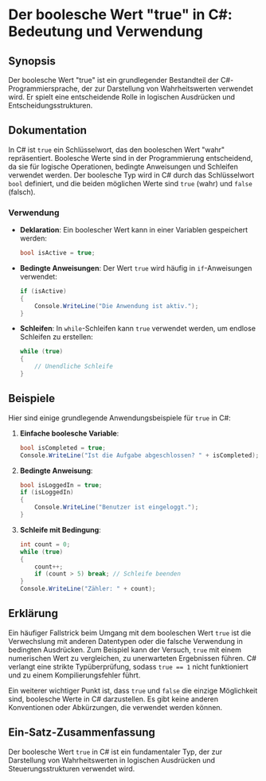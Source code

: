 <!--
Meta Description: # Der boolesche Wert "true" in C#: Bedeutung und Verwendung ## Synopsis Der boolesche Wert "true" ist ein grundlegender Bestandteil der C#-Programmier...
Meta Keywords: true, der, wert, und, ist
-->

# Der boolesche Wert "true" in C#: Bedeutung und Verwendung

## Synopsis
Der boolesche Wert "true" ist ein grundlegender Bestandteil der C#-Programmiersprache, der zur Darstellung von Wahrheitswerten verwendet wird. Er spielt eine entscheidende Rolle in logischen Ausdrücken und Entscheidungsstrukturen.

## Dokumentation
In C# ist `true` ein Schlüsselwort, das den booleschen Wert "wahr" repräsentiert. Boolesche Werte sind in der Programmierung entscheidend, da sie für logische Operationen, bedingte Anweisungen und Schleifen verwendet werden. Der boolesche Typ wird in C# durch das Schlüsselwort `bool` definiert, und die beiden möglichen Werte sind `true` (wahr) und `false` (falsch).

### Verwendung
- **Deklaration**: Ein boolescher Wert kann in einer Variablen gespeichert werden:
  ```csharp
  bool isActive = true;
  ```
- **Bedingte Anweisungen**: Der Wert `true` wird häufig in `if`-Anweisungen verwendet:
  ```csharp
  if (isActive)
  {
      Console.WriteLine("Die Anwendung ist aktiv.");
  }
  ```
- **Schleifen**: In `while`-Schleifen kann `true` verwendet werden, um endlose Schleifen zu erstellen:
  ```csharp
  while (true)
  {
      // Unendliche Schleife
  }
  ```

## Beispiele
Hier sind einige grundlegende Anwendungsbeispiele für `true` in C#:

1. **Einfache boolesche Variable**:
   ```csharp
   bool isCompleted = true;
   Console.WriteLine("Ist die Aufgabe abgeschlossen? " + isCompleted);
   ```

2. **Bedingte Anweisung**:
   ```csharp
   bool isLoggedIn = true;
   if (isLoggedIn)
   {
       Console.WriteLine("Benutzer ist eingeloggt.");
   }
   ```

3. **Schleife mit Bedingung**:
   ```csharp
   int count = 0;
   while (true)
   {
       count++;
       if (count > 5) break; // Schleife beenden
   }
   Console.WriteLine("Zähler: " + count);
   ```

## Erklärung
Ein häufiger Fallstrick beim Umgang mit dem booleschen Wert `true` ist die Verwechslung mit anderen Datentypen oder die falsche Verwendung in bedingten Ausdrücken. Zum Beispiel kann der Versuch, `true` mit einem numerischen Wert zu vergleichen, zu unerwarteten Ergebnissen führen. C# verlangt eine strikte Typüberprüfung, sodass `true == 1` nicht funktioniert und zu einem Kompilierungsfehler führt.

Ein weiterer wichtiger Punkt ist, dass `true` und `false` die einzige Möglichkeit sind, boolesche Werte in C# darzustellen. Es gibt keine anderen Konventionen oder Abkürzungen, die verwendet werden können.

## Ein-Satz-Zusammenfassung
Der boolesche Wert `true` in C# ist ein fundamentaler Typ, der zur Darstellung von Wahrheitswerten in logischen Ausdrücken und Steuerungsstrukturen verwendet wird.